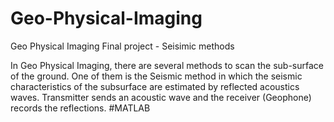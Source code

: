 # Geo-Physical-Imaging
Geo Physical Imaging Final project - Seisimic methods 

In Geo Physical Imaging, there are several methods to scan the sub-surface of the ground. One of them is the Seismic method in which the seismic characteristics of the subsurface are estimated by reflected acoustics waves. Transmitter sends an acoustic wave and the receiver (Geophone) records the reflections. #MATLAB
